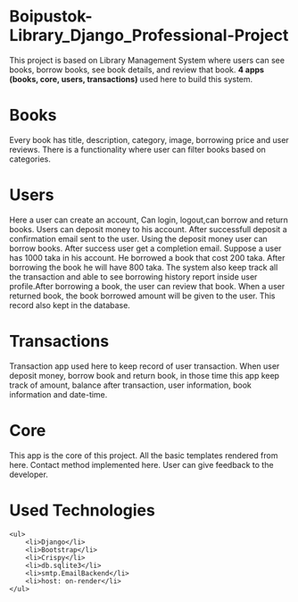 # Boipustok-Library_Django_Professional-Project

This project is based on Library Management System where users can see books, borrow books, see book details, and review that book. <b>4 apps (books, core, users, transactions)</b> used here to build this system.
# Books
Every book has title, description, category, image, borrowing price and user reviews. There is a functionality where user can filter books based on categories.
# Users
Here a user can create an account, Can login, logout,can borrow and return books. Users can deposit money to his account. After successfull deposit a confirmation email sent to the user. Using the deposit money user can borrow books. After success user get a completion email. Suppose a user has 1000 taka in his account. He borrowed a book that cost 200 taka. After borrowing the book he will have 800 taka. The system also keep track all the transaction and able to see borrowing history report inside user profile.After borrowing a book, the user can review that book. When a user returned book, the book borrowed amount will be given to the user. This record also kept in the database.
# Transactions
Transaction app used here to keep record of user transaction. When user deposit money, borrow book and return book, in those time this app keep track of amount, balance after transaction, user information, book information and date-time.
# Core
This app is the core of this project. All the basic templates rendered from here. Contact method implemented here. User can give feedback to the developer.
# Used Technologies
    <ul>
        <li>Django</li>
        <li>Bootstrap</li>
        <li>Crispy</li>
        <li>db.sqlite3</li>
        <li>smtp.EmailBackend</li>
        <li>host: on-render</li>
    </ul>

